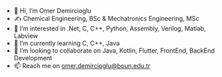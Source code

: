 - 👋 Hi, I’m Omer Demircioglu 
- ✍ Chemical Engineering, BSc & Mechatronics Engineering, MSc
- 👀 I’m interested in .Net, C, C++, Python, Assembly, Verilog, Matlab, Labview
- 🌱 I’m currently learning C, C++, Java
- 💞️ I’m looking to collaborate on Java, Kotlin, Flutter, FrontEnd, BackEnd Development
- 📫 Reach me on omer.demircioglu@boun.edu.tr

<!---
synthesizer86/synthesizer86 is a ✨ special ✨ repository because its `README.md` (this file) appears on your GitHub profile.
You can click the Preview link to take a look at your changes.
--->
